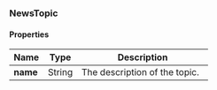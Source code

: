 
[//]: # (CLASS:NewsTopic)

[//]: # (KIND:object)

### NewsTopic

#### Properties

[//]: # (START_DEFINITION)

Name | Type | Description
------------ | ------------- | -------------
**name** | String | The description of the topic. &nbsp;

[//]: # (END_DEFINITION)





